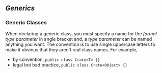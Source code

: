 ## *Generics*
### Generic Classes
When declaring a generic class, you must specify a name for the *formal type parameter* in angle bracket and, a *type parameter* can be named anything you want. The convention is to use single uppercase letters to make it obvious that they aren't real class names. For example, 
* by convention, `public class Crate<T> {}`
* legal but bad practice, `public class Crate<Object> {}`

